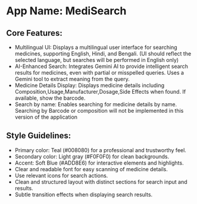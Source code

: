 # **App Name**: MediSearch

## Core Features:

- Multilingual UI: Displays a multilingual user interface for searching medicines, supporting English, Hindi, and Bengali. (UI should reflect the selected language, but searches will be performed in English only)
- AI-Enhanced Search: Integrates Gemini AI to provide intelligent search results for medicines, even with partial or misspelled queries. Uses a Gemini tool to extract meaning from the query.
- Medicine Details Display: Displays medicine details including Composition,Usage,Manufacturer,Dosage,Side Effects when found.  If available, show the barcode.
- Search by name: Enables searching for medicine details by name. Searching by Barcode or composition will not be implemented in this version of the application

## Style Guidelines:

- Primary color: Teal (#008080) for a professional and trustworthy feel.
- Secondary color: Light gray (#F0F0F0) for clean backgrounds.
- Accent: Soft Blue (#ADD8E6) for interactive elements and highlights.
- Clear and readable font for easy scanning of medicine details.
- Use relevant icons for search actions.
- Clean and structured layout with distinct sections for search input and results.
- Subtle transition effects when displaying search results.